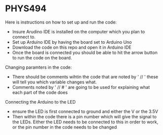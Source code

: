 # PHYS494
Here is instructions on how to set up and run the code:

- Insure Arudino IDE is installed on the computer which you plan to connect to. 
- Set up Arduino IDE by having the board set to Arduino Uno
- Download the code on this repo and open it in Arduino IDE
- Once the board is connected you should be able to hit the arrow button to run the code on the board.

Changing paramters in the code:
- There should be comments wihtin the code that are noted by ' // ' these will tell you which variable changes what.
- Comments noted by ' // # ' are going to be used for explaining what each part of the code does

Connecting the Arduino to the LED
- ensure the LED is first connected to ground and either the V or the 3.5V
- Then within the code there is a pin number which will give the signal to the LEDs. Either the LED needs to be connected to this in order to work, or the pin number in the code needs to be changed
